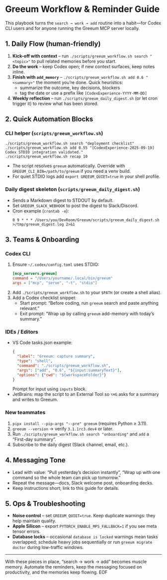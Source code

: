 # Greeum Workflow & Reminder Guide

This playbook turns the `search → work → add` routine into a habit—for Codex CLI users and for anyone running the Greeum MCP server locally.

## 1. Daily Flow (human-friendly)

1. **Kick-off with context** – run `./scripts/greeum_workflow.sh search "<topic>"` to pull related memories before you start.
2. **Do the work** – keep Codex open; if new context surfaces, keep notes inline.
3. **Finish with `add_memory`** – `./scripts/greeum_workflow.sh add 0.6 "<summary>"` the moment you’re done. Quick heuristics:
   - summarize the outcome, key decisions, blockers
   - tag the date or use a prefix like `[CodexExperience-YYYY-MM-DD]`
4. **Weekly reflection** – run `./scripts/greeum_daily_digest.sh` (or let cron trigger it) to review what has been stored.

## 2. Quick Automation Blocks

### CLI helper (`scripts/greeum_workflow.sh`)

```
./scripts/greeum_workflow.sh search "deployment checklist"
./scripts/greeum_workflow.sh add 0.55 "[CodexExperience-2025-09-19] Codex STDIO integration validated."
./scripts/greeum_workflow.sh recap 10
```

- The script resolves `greeum` automatically. Override with `GREEUM_CLI_BIN=/path/to/greeum` if you need a venv build.
- For quiet STDIO logs add `export GREEUM_QUIET=true` in your shell profile.

### Daily digest skeleton (`scripts/greeum_daily_digest.sh`)

- Sends a Markdown digest to STDOUT by default.
- Set `GREEUM_SLACK_WEBHOOK` to post the digest to Slack/Discord.
- Cron example (`crontab -e`):
  ```
  0 9 * * * /Users/you/DevRoom/Greeum/scripts/greeum_daily_digest.sh >/tmp/greeum_digest.log 2>&1
  ```

## 3. Teams & Onboarding

### Codex CLI

1. Ensure `~/.codex/config.toml` uses STDIO:
   ```toml
   [mcp_servers.greeum]
   command = "/Users/yourname/.local/bin/greeum"
   args = ["mcp", "serve", "-t", "stdio"]
   ```
2. Add `./scripts/greeum_workflow.sh` to your `$PATH` (or create a shell alias).
3. Add a Codex checklist snippet:
   - Start prompt: “Before coding, run `greeum` search and paste anything relevant.”
   - Exit prompt: “Wrap up by calling `greeum` add-memory with today’s summary.”

### IDEs / Editors

- VS Code tasks.json example:
  ```json
  {
    "label": "Greeum: capture summary",
    "type": "shell",
    "command": "./scripts/greeum_workflow.sh",
    "args": ["add", "0.6", "${input:summaryText}"],
    "options": {"cwd": "${workspaceFolder}"}
  }
  ```
  Prompt for input using `inputs` block.
- JetBrains: map the script to an External Tool so `⌥⌘G` asks for a summary and writes to Greeum.

### New teammates

1. `pipx install --pip-args "--pre" greeum` (requires Python ≥ 3.11).
2. `greeum --version` → verify `3.1.1rc3.dev4` or later.
3. Run `./scripts/greeum_workflow.sh search "onboarding"` and `add` a “First-day summary”.
4. Subscribe to the daily digest (Slack channel, email, etc.).

## 4. Messaging Tone

- Lead with value: “Pull yesterday’s decision instantly”, “Wrap up with one command so the whole team can pick up tomorrow.”
- Repeat the message—docs, Slack welcome post, onboarding decks.
- Keep instructions short; link to this guide for details.

## 5. Ops & Troubleshooting

- **Noise control** – set `GREEUM_QUIET=true`. Keep duplicate warnings: they help maintain quality.
- **Apple Silicon** – export `PYTORCH_ENABLE_MPS_FALLBACK=1` if you see meta tensor errors.
- **Database locks** – occasional `database is locked` warnings mean tasks overlapped; schedule heavy jobs sequentially or run `greeum migrate doctor` during low-traffic windows.

---

With these pieces in place, “search → work → add” becomes muscle memory. Automate the reminders, keep the messaging focused on productivity, and the memories keep flowing. EOF

